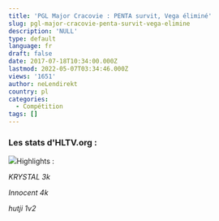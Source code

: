 ```yaml
---
title: 'PGL Major Cracovie : PENTA survit, Vega éliminé'
slug: pgl-major-cracovie-penta-survit-vega-elimine
description: 'NULL'
type: default
language: fr
draft: false
date: 2017-07-18T10:34:00.000Z
lastmod: 2022-05-07T03:34:46.000Z
views: '1651'
author: neLendirekt
country: pl
categories:
  - Compétition
tags: []
---
```

### Les stats d'HLTV.org :  
![](/storage/images/596de355b5c4c_ss2017-07-18at123027png.png)Highlights :

_KRYSTAL 3k_ 

_Innocent 4k_ 

_hutji 1v2_ 
